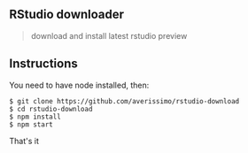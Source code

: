 ## RStudio downloader

> download and install latest rstudio preview

## Instructions

You need to have node installed, then:

```
$ git clone https://github.com/averissimo/rstudio-download
$ cd rstudio-download
$ npm install
$ npm start
```

That's it
